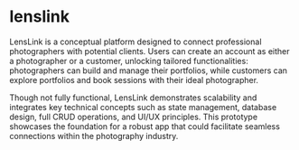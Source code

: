 # lenslink

LensLink is a conceptual platform designed to connect professional photographers with potential clients. Users can create an account as either a photographer or a customer, unlocking tailored functionalities: photographers can build and manage their portfolios, while customers can explore portfolios and book sessions with their ideal photographer.

Though not fully functional, LensLink demonstrates scalability and integrates key technical concepts such as state management, database design, full CRUD operations, and UI/UX principles. This prototype showcases the foundation for a robust app that could facilitate seamless connections within the photography industry.